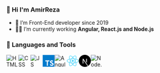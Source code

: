 ### 👋 Hi I'm AmirReza

- 🌱 I’m Front-End developer since 2019
- 👨‍💻 I’m currently working **Angular, React.js and Node.js**

### 📐 Languages and Tools

<img align="left" height="32px" width="32px" alt="HTML logo" src="https://bit.ly/3gP4Qgx">
<img align="left" height="32px" width="32px" alt="CSS logo" src="https://bit.ly/37iML7j">
<img align="left" height="32px" width="32px" alt="JS logo" src="https://bit.ly/3r1kzxY">
<img align="left" height="32px" width="32px" alt="TS logo" src="https://raw.githubusercontent.com/devicons/devicon/master/icons/typescript/typescript-original.svg">
<img align="left" height="32px" width="32px" alt="Angular logo" src="https://angular.io/assets/images/logos/angular/angular.svg">
<img align="left" height="32px" width="32px" alt="React logo" src="https://raw.githubusercontent.com/devicons/devicon/master/icons/react/react-original.svg">
<img align="left" height="32px" width="32px" alt="Next.js logo" src="https://raw.githubusercontent.com/devicons/devicon/master/icons/nextjs/nextjs-original.svg">
<img align="left" height="32px" width="32px" alt="Node.js logo" src="https://bit.ly/3rw9m8C">

<br/>
